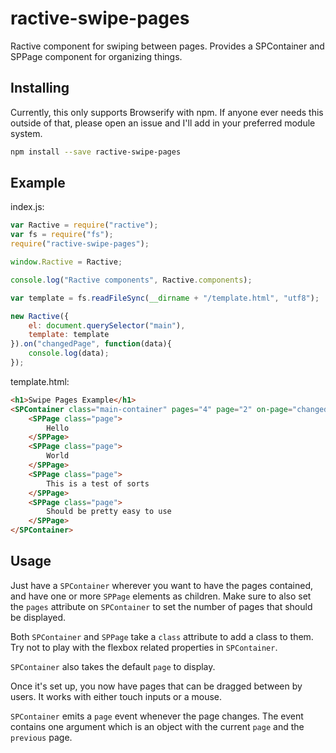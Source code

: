 # ractive-swipe-pages
Ractive component for swiping between pages.
Provides a SPContainer and SPPage component for organizing things.

## Installing

Currently, this only supports Browserify with npm. If anyone ever needs this outside of that, please open an issue and I'll add in your preferred module system.

``` bash
npm install --save ractive-swipe-pages
```

## Example

index.js:
``` javascript
var Ractive = require("ractive");
var fs = require("fs");
require("ractive-swipe-pages");

window.Ractive = Ractive;

console.log("Ractive components", Ractive.components);

var template = fs.readFileSync(__dirname + "/template.html", "utf8");

new Ractive({
	el: document.querySelector("main"),
	template: template
}).on("changedPage", function(data){
	console.log(data);
});

```

template.html:
``` html
<h1>Swipe Pages Example</h1>
<SPContainer class="main-container" pages="4" page="2" on-page="changedPage">
	<SPPage class="page">
		Hello
	</SPPage>
	<SPPage class="page">
		World
	</SPPage>
	<SPPage class="page">
		This is a test of sorts
	</SPPage>
	<SPPage class="page">
		Should be pretty easy to use
	</SPPage>
</SPContainer>
```

## Usage
Just have a `SPContainer` wherever you want to have the pages contained, and have one or more `SPPage` elements as children.
Make sure to also set the `pages` attribute on `SPContainer` to set the number of pages that should be displayed.

Both `SPContainer` and `SPPage` take a `class` attribute to add a class to them. Try not to play with the flexbox related properties in `SPContainer`.

`SPContainer` also takes the default `page` to display.

Once it's set up, you now have pages that can be dragged between by users. It works with either touch inputs or a mouse.

`SPContainer` emits a `page` event whenever the page changes. The event contains one argument which is an object with the current `page` and the `previous` page.
